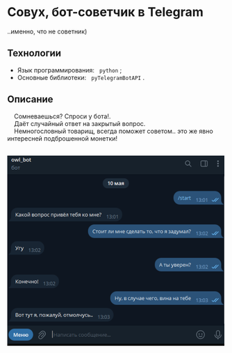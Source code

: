 # Совух, бот-советчик в Telegram
..именно, что не советник)

## Технологии
  - Язык программирования: &nbsp; `python` ;
  - Основные библиотеки: &nbsp; `pyTelegramBotAPI` .

## Описание
  
  &nbsp; &nbsp; Сомневаешься? Спроси у бота!.<br>
  &nbsp; &nbsp; Даёт случайный ответ на закрытый вопрос.<br>
  &nbsp; &nbsp; Немногословный товарищ, всегда поможет советом.. это же явно интересней подброшенной монетки!

<p>
 &nbsp;&nbsp;&nbsp;&nbsp;<img width='500px' src='https://github.com/primera7790/Owl_Telegram_bot/blob/master/data/images/presentation.PNG' alt='bot_presentation'/>
</p>

